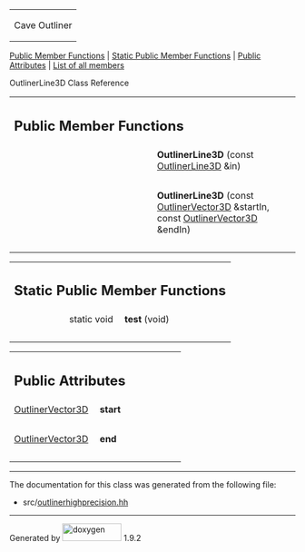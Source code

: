 <table data-cellspacing="0" data-cellpadding="0">
<colgroup>
<col style="width: 100%" />
</colgroup>
<tbody>
<tr class="odd" style="height: 56px;">
<td id="projectalign" style="padding-left: 0.5em"><div id="projectname">
Cave Outliner
</div></td>
</tr>
</tbody>
</table>

[Public Member Functions](#pub-methods) | [Static Public Member
Functions](#pub-static-methods) | [Public Attributes](#pub-attribs) |
[List of all members](class_outliner_line3_d-members.html)

OutlinerLine3D Class Reference

<table class="memberdecls">
<colgroup>
<col style="width: 50%" />
<col style="width: 50%" />
</colgroup>
<tbody>
<tr class="odd heading">
<td colspan="2"><h2 id="public-member-functions" class="groupheader"><span id="pub-methods"></span> Public Member Functions</h2></td>
</tr>
<tr class="even memitem:a7e68befd7f779641776c22e1f82cf829">
<td style="text-align: right;" class="memItemLeft" data-valign="top"><span id="a7e68befd7f779641776c22e1f82cf829"></span>  </td>
<td class="memItemRight" data-valign="bottom"><strong>OutlinerLine3D</strong> (const <a href="class_outliner_line3_d.html" class="el">OutlinerLine3D</a> &amp;in)</td>
</tr>
<tr class="odd separator:a7e68befd7f779641776c22e1f82cf829">
<td colspan="2" class="memSeparator"> </td>
</tr>
<tr class="even memitem:a5a114e3903d96528c11b13bc97ada825">
<td style="text-align: right;" class="memItemLeft" data-valign="top"><span id="a5a114e3903d96528c11b13bc97ada825"></span>  </td>
<td class="memItemRight" data-valign="bottom"><strong>OutlinerLine3D</strong> (const <a href="class_outliner_vector3_d.html" class="el">OutlinerVector3D</a> &amp;startIn, const <a href="class_outliner_vector3_d.html" class="el">OutlinerVector3D</a> &amp;endIn)</td>
</tr>
<tr class="odd separator:a5a114e3903d96528c11b13bc97ada825">
<td colspan="2" class="memSeparator"> </td>
</tr>
</tbody>
</table>

<table class="memberdecls">
<colgroup>
<col style="width: 50%" />
<col style="width: 50%" />
</colgroup>
<tbody>
<tr class="odd heading">
<td colspan="2"><h2 id="static-public-member-functions" class="groupheader"><span id="pub-static-methods"></span> Static Public Member Functions</h2></td>
</tr>
<tr class="even memitem:a2409f516778fc84a5e73ea56e20f00cb">
<td style="text-align: right;" class="memItemLeft" data-valign="top"><span id="a2409f516778fc84a5e73ea56e20f00cb"></span> static void </td>
<td class="memItemRight" data-valign="bottom"><strong>test</strong> (void)</td>
</tr>
<tr class="odd separator:a2409f516778fc84a5e73ea56e20f00cb">
<td colspan="2" class="memSeparator"> </td>
</tr>
</tbody>
</table>

<table class="memberdecls">
<colgroup>
<col style="width: 50%" />
<col style="width: 50%" />
</colgroup>
<tbody>
<tr class="odd heading">
<td colspan="2"><h2 id="public-attributes" class="groupheader"><span id="pub-attribs"></span> Public Attributes</h2></td>
</tr>
<tr class="even memitem:aa5d340937a3a80c90fb614cc1e31e800">
<td style="text-align: right;" class="memItemLeft" data-valign="top"><span id="aa5d340937a3a80c90fb614cc1e31e800"></span> <a href="class_outliner_vector3_d.html" class="el">OutlinerVector3D</a> </td>
<td class="memItemRight" data-valign="bottom"><strong>start</strong></td>
</tr>
<tr class="odd separator:aa5d340937a3a80c90fb614cc1e31e800">
<td colspan="2" class="memSeparator"> </td>
</tr>
<tr class="even memitem:ad0ac9b4eb4765792d3a2a6c1f273335d">
<td style="text-align: right;" class="memItemLeft" data-valign="top"><span id="ad0ac9b4eb4765792d3a2a6c1f273335d"></span> <a href="class_outliner_vector3_d.html" class="el">OutlinerVector3D</a> </td>
<td class="memItemRight" data-valign="bottom"><strong>end</strong></td>
</tr>
<tr class="odd separator:ad0ac9b4eb4765792d3a2a6c1f273335d">
<td colspan="2" class="memSeparator"> </td>
</tr>
</tbody>
</table>

------------------------------------------------------------------------

The documentation for this class was generated from the following file:

-   src/<a href="outlinerhighprecision_8hh_source.html" class="el">outlinerhighprecision.hh</a>

------------------------------------------------------------------------

<span class="small">Generated
by [<img src="doxygen.svg" class="footer" width="104" height="31" alt="doxygen" />](https://www.doxygen.org/index.html)
1.9.2</span>
